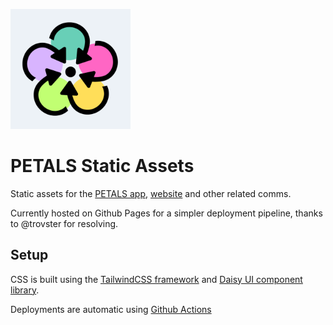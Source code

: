 <a href="https://petals.team/" title="Back to PETALS website"><img title="PETALS" alt="PETALS logo" src="https://github.com/PETALS-team/static/blob/main/images/android-chrome-192x192.png?raw=true"></a>

# PETALS Static Assets

Static assets for the [PETALS app](https://app.petals.team), [website](https://petals.team) and other related comms.

Currently hosted on Github Pages for a simpler deployment pipeline, thanks to @trovster for resolving.

## Setup

CSS is built using the [TailwindCSS framework](https://tailwindcss.com/) and [Daisy UI component library](https://daisyui.com/).

Deployments are automatic using [Github Actions](https://github.com/PETALS-team/static/actions)
